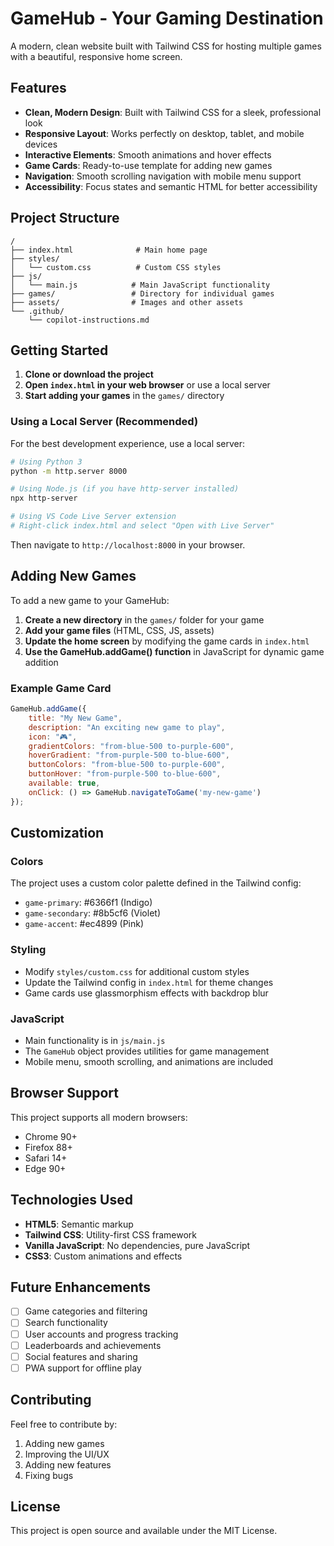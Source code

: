# GameHub - Your Gaming Destination

A modern, clean website built with Tailwind CSS for hosting multiple games with a beautiful, responsive home screen.

## Features

- **Clean, Modern Design**: Built with Tailwind CSS for a sleek, professional look
- **Responsive Layout**: Works perfectly on desktop, tablet, and mobile devices
- **Interactive Elements**: Smooth animations and hover effects
- **Game Cards**: Ready-to-use template for adding new games
- **Navigation**: Smooth scrolling navigation with mobile menu support
- **Accessibility**: Focus states and semantic HTML for better accessibility

## Project Structure

```
/
├── index.html              # Main home page
├── styles/
│   └── custom.css          # Custom CSS styles
├── js/
│   └── main.js            # Main JavaScript functionality
├── games/                 # Directory for individual games
├── assets/                # Images and other assets
└── .github/
    └── copilot-instructions.md
```

## Getting Started

1. **Clone or download the project**
2. **Open `index.html` in your web browser** or use a local server
3. **Start adding your games** in the `games/` directory

### Using a Local Server (Recommended)

For the best development experience, use a local server:

```bash
# Using Python 3
python -m http.server 8000

# Using Node.js (if you have http-server installed)
npx http-server

# Using VS Code Live Server extension
# Right-click index.html and select "Open with Live Server"
```

Then navigate to `http://localhost:8000` in your browser.

## Adding New Games

To add a new game to your GameHub:

1. **Create a new directory** in the `games/` folder for your game
2. **Add your game files** (HTML, CSS, JS, assets)
3. **Update the home screen** by modifying the game cards in `index.html`
4. **Use the GameHub.addGame() function** in JavaScript for dynamic game addition

### Example Game Card

```javascript
GameHub.addGame({
    title: "My New Game",
    description: "An exciting new game to play",
    icon: "🎮",
    gradientColors: "from-blue-500 to-purple-600",
    hoverGradient: "from-purple-500 to-blue-600",
    buttonColors: "from-blue-500 to-purple-600",
    buttonHover: "from-purple-500 to-blue-600",
    available: true,
    onClick: () => GameHub.navigateToGame('my-new-game')
});
```

## Customization

### Colors
The project uses a custom color palette defined in the Tailwind config:
- `game-primary`: #6366f1 (Indigo)
- `game-secondary`: #8b5cf6 (Violet) 
- `game-accent`: #ec4899 (Pink)

### Styling
- Modify `styles/custom.css` for additional custom styles
- Update the Tailwind config in `index.html` for theme changes
- Game cards use glassmorphism effects with backdrop blur

### JavaScript
- Main functionality is in `js/main.js`
- The `GameHub` object provides utilities for game management
- Mobile menu, smooth scrolling, and animations are included

## Browser Support

This project supports all modern browsers:
- Chrome 90+
- Firefox 88+
- Safari 14+
- Edge 90+

## Technologies Used

- **HTML5**: Semantic markup
- **Tailwind CSS**: Utility-first CSS framework
- **Vanilla JavaScript**: No dependencies, pure JavaScript
- **CSS3**: Custom animations and effects

## Future Enhancements

- [ ] Game categories and filtering
- [ ] Search functionality
- [ ] User accounts and progress tracking
- [ ] Leaderboards and achievements
- [ ] Social features and sharing
- [ ] PWA support for offline play

## Contributing

Feel free to contribute by:
1. Adding new games
2. Improving the UI/UX
3. Adding new features
4. Fixing bugs

## License

This project is open source and available under the MIT License.
